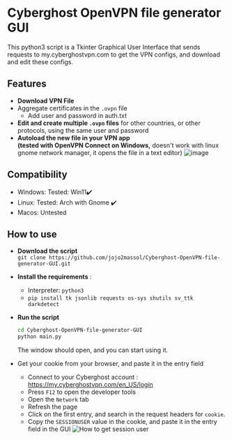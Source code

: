 # Cyberghost OpenVPN file generator GUI
This python3 script is a Tkinter Graphical User Interface that sends requests to my.cyberghostvpn.com to get the VPN configs, and download and edit these configs.

## Features
- **Download VPN File**
- Aggregate certificates in the `.ovpn` file
  - Add user and password in auth.txt  
- **Edit and create multiple `.ovpn` files** for other countries, or other protocols, using the same user and password
- **Autoload the new file in your VPN app  
  (tested with OpenVPN Connect on Windows,**
  doesn't work with linux gnome network manager, it opens the file in a text editor)
![image](https://user-images.githubusercontent.com/54369031/225975732-75e35abd-3715-4242-aade-19952ab3a2da.png)


## Compatibility
- Windows: Tested: Win11✔️
- Linux:   Tested: Arch with Gnome ✔️
- Macos: Untested


## How to use
- **Download the script**  
  `git clone https://github.com/jojo2massol/Cyberghost-OpenVPN-file-generator-GUI.git`
- **Install the requirements** : 
  - Interpreter: `python3`  
  - ```pip install tk jsonlib requests os-sys shutils sv_ttk darkdetect```
- **Run the script**  
  ```sh
  cd Cyberghost-OpenVPN-file-generator-GUI
  python main.py
  ```  
  The window should open, and you can start using it.
  
- Get your cookie from your browser, and paste it in the entry field
  - Connect to your Cyberghost account : https://my.cyberghostvpn.com/en_US/login
  - Press `F12` to open the developer tools
  - Open the `Network` tab
  - Refresh the page
  - Click on the first entry, and search in the request headers for `cookie`. 
  - Copy the `SESSIONUSER` value in the cookie, and paste it in the entry field in the GUI
![How to get session user](https://user-images.githubusercontent.com/54369031/225950343-3e274c03-1fd4-4dd3-b4a6-8c56f03999eb.png)
